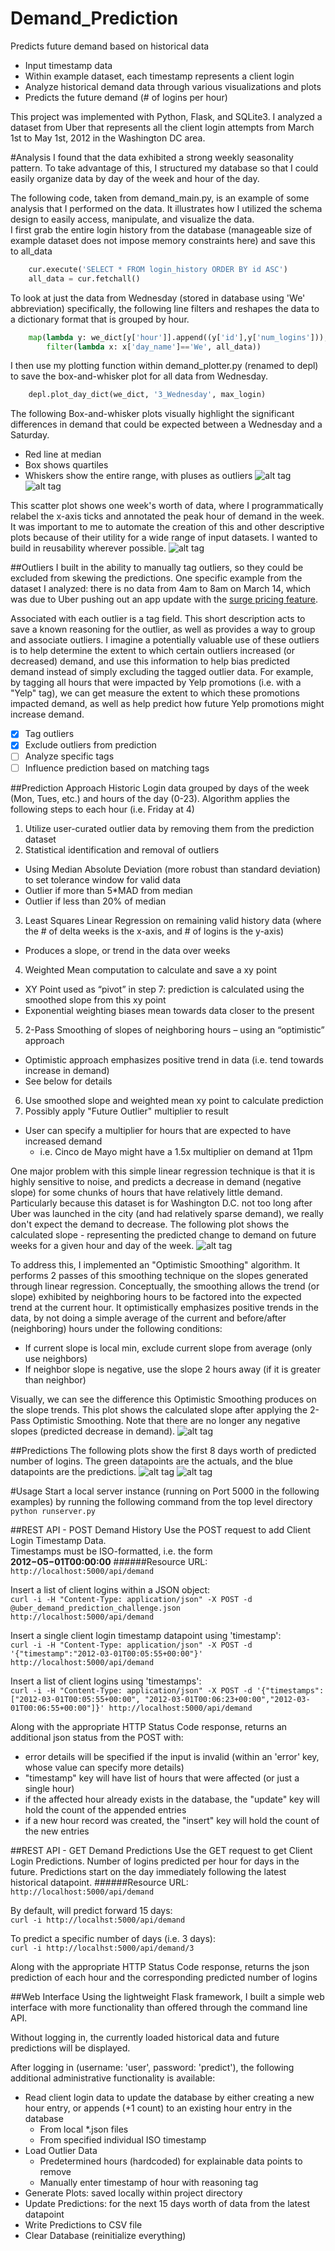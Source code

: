 Demand_Prediction
=================

Predicts future demand based on historical data

 - Input timestamp data
  - Within example dataset, each timestamp represents a client login
 - Analyze historical demand data through various visualizations and plots
 - Predicts the future demand (# of logins per hour)

This project was implemented with Python, Flask, and SQLite3.  I analyzed a dataset from Uber that represents all the client login attempts from March 1st to May 1st, 2012 in the Washington DC area.

#Analysis
I found that the data exhibited a strong weekly seasonality pattern.  To take advantage of this, I structured my database so that I could easily organize data by day of the week and hour of the day.

The following code, taken from demand\_main.py, is an example of some analysis that I performed on the data.  It illustrates how I utilized the schema design to easily access, manipulate, and visualize the data.  
I first grab the entire login history from the database (manageable size of example dataset does not impose memory constraints here) and save this to all\_data  
```python
    cur.execute('SELECT * FROM login_history ORDER BY id ASC')
    all_data = cur.fetchall()
```
To look at just the data from Wednesday (stored in database using 'We' abbreviation) specifically, the following line filters and reshapes the data to a dictionary format that is grouped by hour.
```python
    map(lambda y: we_dict[y['hour']].append((y['id'],y['num_logins'])), \
        filter(lambda x: x['day_name']=='We', all_data))
```
I then use my plotting function within demand\_plotter.py (renamed to depl) to save the box-and-whisker plot for all data from Wednesday.
```python
    depl.plot_day_dict(we_dict, '3_Wednesday', max_login)
```
The following Box-and-whisker plots visually highlight the significant differences in demand that could be expected between a Wednesday and a Saturday.
 - Red line at median
 - Box shows quartiles
 - Whiskers show the entire range, with pluses as outliers
![alt tag](https://raw.githubusercontent.com/cminnich/Demand_Prediction/master/plots/days/ByHour_3_Wednesday.png "Wednesday data by hour")
![alt tag](https://raw.githubusercontent.com/cminnich/Demand_Prediction/master/plots/days/ByHour_6_Saturday.png "Saturday data by hour")

This scatter plot shows one week's worth of data, where I programmatically relabel the x-axis ticks and annotated the peak hour of demand in the week. It was important to me to automate the creation of this and other descriptive plots because of their utility for a wide range of input datasets.  I wanted to build in reusability wherever possible.
![alt tag](https://raw.githubusercontent.com/cminnich/Demand_Prediction/master/plots/weeks/2012_03_19.png "Week ending on March 19, 2012")

##Outliers
I built in the ability to manually tag outliers, so they could be excluded from skewing the predictions.  One specific example from the dataset I analyzed: there is no data from 4am to 8am on March 14, which was due to Uber pushing out an app update with the [surge pricing feature](https://blog.uber.com/2012/03/14/clear-and-straight-forward-surge-pricing/).

Associated with each outlier is a tag field.  This short description acts to save a known reasoning for the outlier, as well as provides a way to group and associate outliers.  I imagine a potentially valuable use of these outliers is to help determine the extent to which certain outliers increased (or decreased) demand, and use this information to help bias predicted demand instead of simply excluding the tagged outlier data.  For example, by tagging all hours that were impacted by Yelp promotions (i.e. with a "Yelp" tag), we can get measure the extent to which these promotions impacted demand, as well as help predict how future Yelp promotions might increase demand.  
- [x] Tag outliers  
- [x] Exclude outliers from prediction  
- [ ] Analyze specific tags  
- [ ] Influence prediction based on matching tags

##Prediction Approach
Historic Login data grouped by days of the week (Mon, Tues, etc.) and hours of the day (0-23). Algorithm applies the following steps to each hour (i.e. Friday at 4)  

1. Utilize user-curated outlier data by removing them from the prediction dataset
2. Statistical identification and removal of outliers
  * Using Median Absolute Deviation (more robust than standard deviation) to set tolerance window for valid data
  * Outlier if more than 5*MAD from median
  * Outlier if less than 20% of median
3. Least Squares Linear Regression on remaining valid history data (where the # of delta weeks is the x-axis, and # of logins is the y-axis)
  * Produces a slope, or trend in the data over weeks
4. Weighted Mean computation to calculate and save a xy point
  * XY Point used as “pivot” in step 7: prediction is calculated using the smoothed slope from this xy point
  * Exponential weighting biases mean towards data closer to the present
5. 2-Pass Smoothing of slopes of neighboring hours – using an “optimistic” approach
  * Optimistic approach emphasizes positive trend in data (i.e. tend towards increase in demand)
  * See below for details
6. Use smoothed slope and weighted mean xy point to calculate prediction
7. Possibly apply "Future Outlier" multiplier to result
  * User can specify a multiplier for hours that are expected to have increased demand
    * i.e. Cinco de Mayo might have a 1.5x multiplier on demand at 11pm

One major problem with this simple linear regression technique is that it is highly sensitive to noise, and predicts a decrease in demand (negative slope) for some chunks of hours that have relatively little demand.  Particularly because this dataset is for Washington D.C. not too long after Uber was launched in the city (and had relatively sparse demand), we really don't expect the demand to decrease.  The following plot shows the calculated slope - representing the predicted change to demand on future weeks for a given hour and day of the week.
![alt tag](https://raw.githubusercontent.com/cminnich/Demand_Prediction/master/plots/Predicted_Slopes_0pass.png "Linear Regression, No Smoothing")

To address this, I implemented an "Optimistic Smoothing" algorithm. It performs 2 passes of this smoothing technique on the slopes generated through linear regression.  Conceptually, the smoothing allows the trend (or slope) exhibited by neighboring hours to be factored into the expected trend at the current hour. It optimistically emphasizes positive trends in the data, by not doing a simple average of the current and before/after (neighboring) hours under the following conditions:  
  * If current slope is local min, exclude current slope from average (only use neighbors)
  * If neighbor slope is negative, use the slope 2 hours away (if it is greater than neighbor)

Visually, we can see the difference this Optimistic Smoothing produces on the slope trends.  This plot shows the calculated slope after applying the 2-Pass Optimistic Smoothing.  Note that there are no longer any negative slopes (predicted decrease in demand).
![alt tag](https://raw.githubusercontent.com/cminnich/Demand_Prediction/master/plots/Predicted_Slopes.png "After 2-Pass Optimistic Smoothing")

##Predictions
The following plots show the first 8 days worth of predicted number of logins.  The green datapoints are the actuals, and the blue datapoints are the predictions.
![alt tag](https://raw.githubusercontent.com/cminnich/Demand_Prediction/master/plots/predicted/Week_2012-05-01.png "6 days (Actuals) & 1 day (Predicted)")
![alt tag](https://raw.githubusercontent.com/cminnich/Demand_Prediction/master/plots/predicted/Week_2012-05-08.png "7 days (Predicted)")

#Usage
Start a local server instance (running on Port 5000 in the following examples) by running the following command from the top level directory  
`python runserver.py`

##REST API - POST Demand History
Use the POST request to add Client Login Timestamp Data.  
Timestamps must be ISO-formatted, i.e. the form  
**2012−05−01T00:00:00**
######Resource URL:  
`http://localhost:5000/api/demand`

Insert a list of client logins within a JSON object:  
`curl -i -H "Content-Type: application/json" -X POST -d @uber_demand_prediction_challenge.json http://localhost:5000/api/demand`

Insert a single client login timestamp datapoint using 'timestamp':  
`curl -i -H "Content-Type: application/json" -X POST -d '{"timestamp":"2012-03-01T00:05:55+00:00"}' http://localhost:5000/api/demand`

Insert a list of client logins using 'timestamps':  
`curl -i -H "Content-Type: application/json" -X POST -d '{"timestamps":["2012-03-01T00:05:55+00:00", "2012-03-01T00:06:23+00:00","2012-03-01T00:06:55+00:00"]}' http://localhost:5000/api/demand`

Along with the appropriate HTTP Status Code response, returns an additional json status from the POST with:
- error details will be specified if the input is invalid (within an 'error' key, whose value can specify more details)
- "timestamp" key will have list of hours that were affected (or just a single hour)
- if the affected hour already exists in the database, the "update" key will hold the count of the appended entries
- if a new hour record was created, the "insert" key will hold the count of the new entries

##REST API - GET Demand Predictions
Use the GET request to get Client Login Predictions.  Number of logins predicted per hour for days in the future.  Predictions start on the day immediately following the latest historical datapoint.
######Resource URL:  
`http://localhost:5000/api/demand`

By default, will predict forward 15 days:  
`curl -i http://localhst:5000/api/demand`

To predict a specific number of days (i.e. 3 days):  
`curl -i http://localhst:5000/api/demand/3`

Along with the appropriate HTTP Status Code response, returns the json prediction of each hour and the corresponding predicted number of logins

##Web Interface
Using the lightweight Flask framework, I built a simple web interface with more functionality than offered through the command line API.  

Without logging in, the currently loaded historical data and future predictions will be displayed.  

After logging in (username: 'user', password: 'predict'), the following additional administrative functionality is available:
- Read client login data to update the database by either creating a new hour entry, or appends (+1 count) to an existing hour entry in the database
  - From local *.json files
  - From specified individual ISO timestamp
- Load Outlier Data
  - Predetermined hours (hardcoded) for explainable data points to remove
  - Manually enter timestamp of hour with reasoning tag
- Generate Plots: saved locally within project directory
- Update Predictions: for the next 15 days worth of data from the latest datapoint
- Write Predictions to CSV file
- Clear Database (reinitialize everything)
